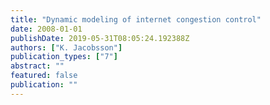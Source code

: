 ```yaml
---
title: "Dynamic modeling of internet congestion control"
date: 2008-01-01
publishDate: 2019-05-31T08:05:24.192388Z
authors: ["K. Jacobsson"]
publication_types: ["7"]
abstract: ""
featured: false
publication: ""
---
```


